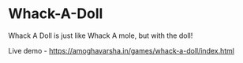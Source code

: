 # Whack-A-Doll
Whack A Doll is just like Whack A mole, but with the doll!

Live demo - https://amoghavarsha.in/games/whack-a-doll/index.html
